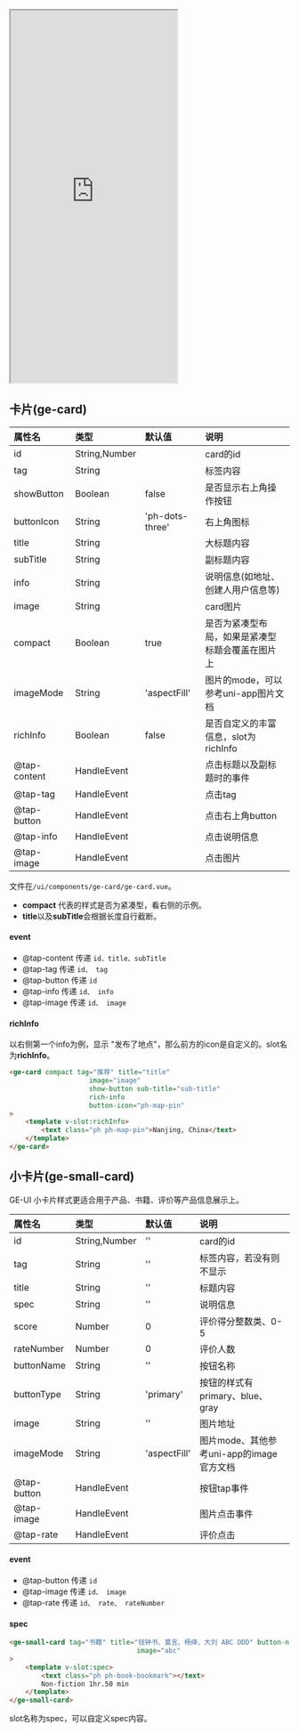 <div class="simulator">
    <iframe src="https://jamechou.github.io/geui-h5/#/pages/component/card" height="670px"></iframe>
</div>

## 卡片(ge-card)

|属性名|类型|默认值|说明|
|:----|:----|:----|:----|
|id             |String,Number  |               |card的id|
|tag            |String         |               |标签内容   |
|showButton     |Boolean        |false          |是否显示右上角操作按钮|
|buttonIcon     |String         |'ph-dots-three'|右上角图标|
|title          |String         |               |大标题内容|
|subTitle       |String         |               |副标题内容|
|info           |String         |               |说明信息(如地址、创建人用户信息等)|
|image          |String         |               |card图片|
|compact        |Boolean        |true           |是否为紧凑型布局，如果是紧凑型标题会覆盖在图片上|
|imageMode      |String         |'aspectFill'   |图片的mode，可以参考uni-app图片文档|
|richInfo       |Boolean        |false          |是否自定义的丰富信息，slot为richInfo|
|@tap-content   |HandleEvent    |               |点击标题以及副标题时的事件|
|@tap-tag       |HandleEvent    |               |点击tag|
|@tap-button    |HandleEvent    |               |点击右上角button|
|@tap-info      |HandleEvent    |               |点击说明信息|
|@tap-image     |HandleEvent    |               |点击图片|

文件在`/ui/components/ge-card/ge-card.vue`。

* **compact** 代表的样式是否为紧凑型，看右侧的示例。
* **title**以及**subTitle**会根据长度自行截断。

#### event
* @tap-content 传递 `id、title、subTitle`
* @tap-tag 传递 `id、 tag`
* @tap-button 传递 `id`
* @tap-info 传递 `id、 info`
* @tap-image 传递 `id、 image`

#### richInfo
以右侧第一个info为例，显示 "发布了地点"，那么前方的icon是自定义的。slot名为**richInfo**。

```html
<ge-card compact tag="推荐" title="title"
                    image="image"
                    show-button sub-title="sub-title"
                    rich-info
                    button-icon="ph-map-pin"
>
    <template v-slot:richInfo>
        <text class="ph ph-map-pin">Nanjing, China</text>
    </template>
</ge-card>
```

## 小卡片(ge-small-card)
GE-UI 小卡片样式更适合用于产品、书籍、评价等产品信息展示上。

|属性名|类型|默认值|说明|
|:----|:----|:----|:----|
|id         |String,Number  |''             |card的id|
|tag        |String         |''             |标签内容，若没有则不显示|
|title      |String         |''             |标题内容|
|spec       |String         |''             |说明信息|
|score      |Number         |0              |评价得分整数类、0-5|
|rateNumber |Number         |0              |评价人数|
|buttonName |String         |''             |按钮名称|
|buttonType |String         |'primary'      |按钮的样式有primary、blue、gray|
|image      |String         |''             |图片地址|
|imageMode  |String         |'aspectFill'   |图片mode、其他参考uni-app的image官方文档|
|@tap-button|HandleEvent    |               |按钮tap事件|
|@tap-image |HandleEvent    |               |图片点击事件|
|@tap-rate  |HandleEvent    |               |评价点击|

#### event
* @tap-button 传递 `id`
* @tap-image 传递 `id、 image`
* @tap-rate 传递 `id、 rate、 rateNumber`

#### spec
```html
<ge-small-card tag="书籍" title="钱钟书、莫言、杨绛、大刘 ABC DDD" button-name="添加至购物车" :score="4" :rateNumber="125"
                                image="abc"
>
    <template v-slot:spec>
        <text class="ph ph-book-bookmark"></text>
        Non-fiction 1hr.50 min
    </template>
</ge-small-card>
```

slot名称为spec，可以自定义spec内容。